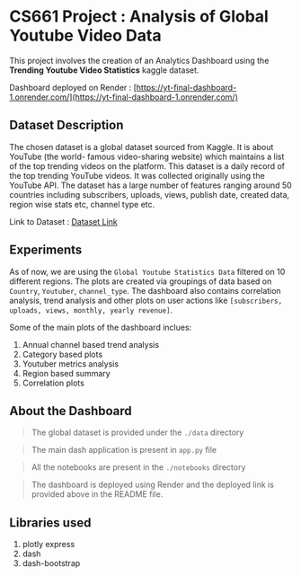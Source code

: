 # CS661 Project : Analysis of Global Youtube Video Data

This project involves the creation of an Analytics Dashboard using the __Trending Youtube Video Statistics__ kaggle dataset. 

Dashboard deployed on Render : [https://yt-final-dashboard-1.onrender.com/](https://yt-final-dashboard-1.onrender.com/)

## Dataset Description

The chosen dataset is a global dataset sourced
from Kaggle. It is about YouTube (the world-
famous video-sharing website) which maintains
a list of the top trending videos on the platform.
This dataset is a daily record of the top trending
YouTube videos. It was collected originally using
the YouTube API. The dataset has a large number of features ranging around 50 countries including subscribers, uploads, views, publish date, created data, region wise stats etc, channel type etc. 

Link to Dataset : [Dataset Link](https://www.kaggle.com/datasets/nelgiriyewithana/global-youtube-statistics-2023/data)

## Experiments

As of now, we are using the `Global Youtube Statistics Data` filtered on 10 different regions. The plots are created via groupings of data based on `Country`, `Youtuber`, `channel_type`. The dashboard also contains correlation analysis, trend analysis and other plots on user actions like `[subscribers, uploads, views, monthly, yearly revenue]`. 

Some of the main plots of the dashboard inclues:

1. Annual channel based trend analysis
2. Category based plots
3. Youtuber metrics analysis
4. Region based summary
5. Correlation plots

## About the Dashboard


> The global dataset is provided under the `./data` directory

> The main dash application is present in `app.py` file

> All the notebooks are present in the `./notebooks` directory

> The dashboard is deployed using Render and the deployed link is provided above in the README file. 


## Libraries used

1. plotly express
2. dash
3. dash-bootstrap



